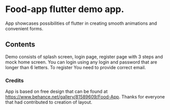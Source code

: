 # Food-app flutter demo app.

App showcases possibilities of flutter in creating smooth animations and convenient forms.

## Contents

Demo consists of splash screen, login page, register page with 3 steps and mock home screen.
You can login using any login and password that are longer than 6 letters.
To register You need to provide correct email.

### Credits

App is based on free design that can be found at https://www.behance.net/gallery/81589609/Food-App. Thanks for everyone that had contributed to creation of layout.
